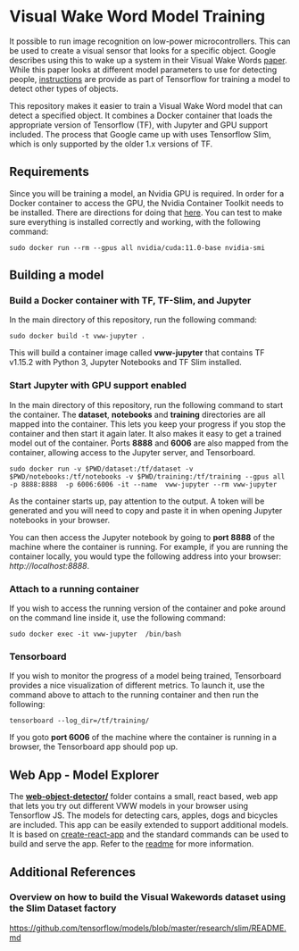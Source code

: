 # Visual Wake Word Model Training

It possible to run image recognition on low-power microcontrollers. This can be used to create a visual sensor that looks for a specific object. Google describes using this to wake up a system in their Visual Wake Words [paper](https://blog.tensorflow.org/2019/10/visual-wake-words-with-tensorflow-lite_30.html). While this paper looks at different model parameters to use for detecting people, [instructions](https://github.com/tensorflow/tensorflow/blob/master/tensorflow/lite/micro/examples/person_detection/training_a_model.md) are provide as part of Tensorflow for training a model to detect other types of objects.

This repository makes it easier to train a Visual Wake Word model that can detect a specified object. It combines a Docker container that loads the appropriate version of Tensorflow (TF), with Jupyter and GPU support included. The process that Google came up with uses Tensorflow Slim, which is only supported by the older 1.x versions of TF.

## Requirements 
Since you will be training a model, an Nvidia GPU is required. In order for a Docker container to access the GPU, the Nvidia Container Toolkit needs to be installed. There are directions for doing that [here](https://docs.nvidia.com/datacenter/cloud-native/container-toolkit/install-guide.html#docker). You can test to make sure everything is installed correctly and working, with the following command:
````
sudo docker run --rm --gpus all nvidia/cuda:11.0-base nvidia-smi
````

## Building a model

### Build a Docker container with TF, TF-Slim, and Jupyter 
In the main directory of this repository, run the following command:
````
sudo docker build -t vww-jupyter .
````
This will build a container image called **vww-jupyter** that contains TF v1.15.2 with Python 3, Jupyter Notebooks and TF Slim installed.


### Start Jupyter with GPU support enabled
In the main directory of this repository, run the following command to start the container. The **dataset**, **notebooks** and **training** directories are all mapped into the container. This lets you keep your progress if you stop the container and then start it again later. It also makes it easy to get a trained model out of the container. Ports **8888** and **6006** are also mapped from the container, allowing access to the Jupyter server, and Tensorboard.

````
sudo docker run -v $PWD/dataset:/tf/dataset -v $PWD/notebooks:/tf/notebooks -v $PWD/training:/tf/training --gpus all -p 8888:8888  -p 6006:6006 -it --name  vww-jupyter --rm vww-jupyter 
````

As the container starts up, pay attention to the output. A token will be generated and you will need to copy and paste it in when opening Jupyter notebooks in your browser.

You can then access the Jupyter notebook by going to **port 8888** of the machine where the container is running. For example, if you are running the container locally, you would type the following address into your browser: *http://localhost:8888*.

### Attach to a running container
If you wish to access the running version of the container and poke around on the command line inside it, use the following command:
````
sudo docker exec -it vww-jupyter  /bin/bash
````

### Tensorboard
If you wish to monitor the progress of a model being trained, Tensorboard provides a nice visualization of different metrics. To launch it, use the command above to attach to the running container and then run the following:
````
tensorboard --log_dir=/tf/training/
````
If you goto **port 6006** of the machine where the container is running in a browser, the Tensorboard app should pop up.

## Web App - Model Explorer
The **[web-object-detector/](web-object-detector/)** folder contains a small, react based, web app that lets you try out different VWW models in your browser using Tensorflow JS. The models for detecting cars, apples, dogs and bicycles are included. This app can be easily extended to support additional models. It is based on [create-react-app](https://reactjs.org/docs/create-a-new-react-app.html) and the standard commands can be used to build and serve the app. Refer to the [readme](web-object-detector/README.md) for more information.


## Additional References

### Overview on how to build the Visual Wakewords dataset using the Slim Dataset factory
https://github.com/tensorflow/models/blob/master/research/slim/README.md

